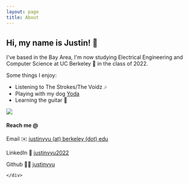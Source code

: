 ```yaml
---
layout: page
title: About
---
```


<div class="container" style="margin: 2rem 0;">
  <div class="row">
    <div class="col-sm-9">
    <div markdown="1">

## Hi, my name is Justin! 👋

I've based in the Bay Area, I'm now studying Electrical Engineering and
Computer Science at UC Berkeley 🐻 in the class of 2022.


Some things I enjoy:

* Listening to The Strokes/The Voidz 🎶
* Playing with my dog [Yoda]({{site.baseurl}}/public/assets/yoda.jpg)
* Learning the guitar 🎸

</div>
</div>
    <div class="col-sm-3">
        <img src="{{site.baseurl}}/public/assets/headshot_v2.jpg" class="shadow" />

<div markdown="1" class="contact-info">

#### Reach me @
Email ✉️ [justinvyu (at) berkeley (dot) edu](mailto:justinvyu@berkeley.edu)

LinkedIn 🤝 [justinvyu2022](https://www.linkedin.com/in/justinvyu2022/)

Github 👨‍💻 [justinvyu](https://www.github.com/justinvyu/)

</div>

    </div>
  </div>
</div>
